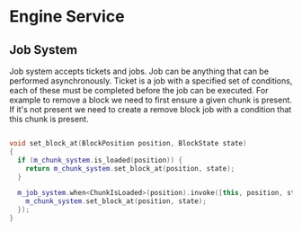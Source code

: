 # Engine Service

## Job System

Job system accepts tickets and jobs.
Job can be anything that can be performed asynchronously.
Ticket is a job with a specified set of conditions, each of these must be completed
before the job can be executed.
For example to remove a block we need to first ensure a given chunk is present.
If it's not present we need to create a remove block job with a condition that this chunk is present.

```c++

void set_block_at(BlockPosition position, BlockState state)
{
  if (m_chunk_system.is_loaded(position)) {
    return m_chunk_system.set_block_at(position, state);
  }

  m_job_system.when<ChunkIsLoaded>(position).invoke([this, position, state]() {
    m_chunk_system.set_block_at(position, state);
  });
}
```
